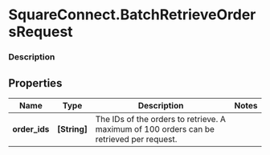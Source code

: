 # SquareConnect.BatchRetrieveOrdersRequest

### Description



## Properties
Name | Type | Description | Notes
------------ | ------------- | ------------- | -------------
**order_ids** | **[String]** | The IDs of the orders to retrieve. A maximum of 100 orders can be retrieved per request. | 



